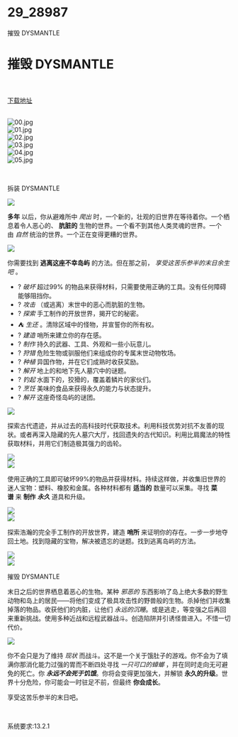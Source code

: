# 29_28987
摧毁 DYSMANTLE
# 摧毁 DYSMANTLE
 <br/></br>
[下载地址](https://www.switch520.cc/article/28987 "下载地址")
<br/></br>

<p><img title="00.jpg" src="https://www.switch520.cc/muke_img/2022_04_01_41fe4be450cb8.jpg" alt="00.jpg"><br>
<img title="01.jpg" src="https://www.switch520.cc/muke_img/2022_04_01_794d856740f0e.jpg" alt="01.jpg"><br>
<img title="02.jpg" src="https://www.switch520.cc/muke_img/2022_04_01_1182286109186.jpg" alt="02.jpg"><br>
<img title="03.jpg" src="https://www.switch520.cc/muke_img/2022_04_01_0f91007db80c8.jpg" alt="03.jpg"><br>
<img title="04.jpg" src="https://www.switch520.cc/muke_img/2022_04_01_569f43552cf1e.jpg" alt="04.jpg"><br>
<img title="05.jpg" src="https://www.switch520.cc/muke_img/2022_04_01_f12a9ee27eaec.jpg" alt="05.jpg"></p>
<p>&nbsp;</p>
<p>拆装 DYSMANTLE</p>
<p><img src="https://cdn.akamai.steamstatic.com/steam/apps/846770/extras/caption-apocalypse-zh-CN.gif?t=1643980173"></p>
<p><strong>多年</strong>&nbsp;以后，你从避难所中&nbsp;<i>爬出</i>&nbsp;时，一个新的，壮观的旧世界在等待着你。一个栖息着令人恶心的、&nbsp;<strong>肮脏的</strong>&nbsp;生物的世界。一个看不到其他人类灵魂的世界。一个由&nbsp;<i>自然</i>&nbsp;统治的世界。一个正在变得更糟的世界。</p>
<p><img src="https://cdn.akamai.steamstatic.com/steam/apps/846770/extras/camp-wolves.jpg?t=1643980173"></p>
<p>你需要找到&nbsp;<strong>逃离这座不幸岛屿</strong>&nbsp;的方法。但在那之前，&nbsp;<i>享受这苦乐参半的末日余生吧</i>&nbsp;。</p>
<ul class="bb_ul">
<li>?&nbsp;<i>破坏</i>&nbsp;超过99% 的物品来获得材料，只需要使用正确的工具。没有任何障碍能够阻挡你。</li>
<li>?&nbsp;<i>攻击</i>&nbsp;（或逃离）末世中的恶心而肮脏的生物。</li>
<li>?&nbsp;<i>探索</i>&nbsp;手工制作的开放世界，揭开它的秘密。</li>
<li>⛺&nbsp;<i>生还</i>&nbsp;。清除区域中的怪物，并宣誓你的所有权。</li>
<li>?&nbsp;<i>建造</i>&nbsp;哨所来建立你的存在感。</li>
<li>?&nbsp;<i>制作</i>&nbsp;持久的武器、工具、外观和一些小玩意儿。</li>
<li>?&nbsp;<i>狩猎</i>&nbsp;危险生物或驯服他们来组成你的专属末世动物牧场。</li>
<li>?&nbsp;<i>种植</i>&nbsp;异国作物，并在它们成熟时收获奖励。</li>
<li>?&nbsp;<i>解开</i>&nbsp;地上的和地下先人墓穴中的谜题。</li>
<li>?&nbsp;<i>钓起</i>&nbsp;水面下的，狡猾的，覆盖着鳞片的家伙们。</li>
<li>?&nbsp;<i>烹饪</i>&nbsp;美味的食品来获得永久的能力与状态提升。</li>
<li>?&nbsp;<i>解开</i>&nbsp;这座奇怪岛屿的谜团。</li>
</ul>
<p><img src="https://cdn.akamai.steamstatic.com/steam/apps/846770/extras/caption-activities-zh-CN.gif?t=1643980173"></p>
<p>探索古代遗迹，并从过去的高科技时代获取技术。利用科技优势对抗不友善的现状。或者再深入隐藏的先人墓穴大厅，找回遗失的古代知识。利用比肩魔法的特性获取材料，并用它们制造极其强力的齿轮。</p>
<p><img src="https://cdn.akamai.steamstatic.com/steam/apps/846770/extras/caption-craft-gear-up-zh-CN.png?t=1643980173"><br>
<img src="https://cdn.akamai.steamstatic.com/steam/apps/846770/extras/image-inventory.jpg?t=1643980173"></p>
<p>使用正确的工具即可破坏99%的物品并获得材料。持续这样做，并收集旧世界的迷人宝物：塑料、橡胶和金属。各种材料都有&nbsp;<strong>适当的</strong>&nbsp;数量可以采集。寻找&nbsp;<strong>菜谱</strong>&nbsp;来&nbsp;<strong>制作</strong>&nbsp;<strong><i>永久</i></strong>&nbsp;道具和升级。</p>
<p><img src="https://cdn.akamai.steamstatic.com/steam/apps/846770/extras/caption-explore-the-world-zh-CN.png?t=1643980173"><br>
<img src="https://cdn.akamai.steamstatic.com/steam/apps/846770/extras/image-open-world.jpg?t=1643980173"></p>
<p>探索浩瀚的完全手工制作的开放世界，建造&nbsp;<strong>哨所</strong>&nbsp;来证明你的存在。一步一步地夺回土地。找到隐藏的宝物，解决被遗忘的谜题。找到逃离岛屿的方法。</p>
<p><img src="https://cdn.akamai.steamstatic.com/steam/apps/846770/extras/caption-fight-or-flight-zh-CN.png?t=1643980173"><br>
<img src="https://cdn.akamai.steamstatic.com/steam/apps/846770/extras/image-monsters.jpg?t=1643980173"></p>
<p>摧毁 DYSMANTLE</p>
<p>末日之后的世界栖息着恶心的生物。某种&nbsp;<i>邪恶的</i>&nbsp;东西影响了岛上绝大多数的野生动物和岛上的居民——将他们变成了极具攻击性的野兽般的生物。杀掉他们并收集掉落的物品。收获他们的内脏，让他们&nbsp;<i>永远的沉睡</i>。或是逃走，等变强之后再回来重新挑战。使用多种近战和远程武器战斗。创造陷阱并引诱怪兽进入。不惜一切代价。</p>
<p><img src="https://cdn.akamai.steamstatic.com/steam/apps/846770/extras/caption-thrive-zh-CN.png?t=1643980173"></p>
<p>你不会只是为了维持&nbsp;<i>现状</i>&nbsp;而战斗。这不是一个关于饿肚子的游戏。你不会为了填满你那消化能力过强的胃而不断四处寻找&nbsp;<i>一只可口的蟑螂</i>&nbsp;，并在同时走向无可避免的死亡。你&nbsp;<i><strong>永远不会死于饥饿</strong></i>。你将会变得更加强大，并解锁&nbsp;<strong>永久的升级</strong>。世界十分危险，你可能会一时驻足不前，但最终&nbsp;<strong>你会成长</strong>。</p>
<p>享受这苦乐参半的末日吧。</p>
<p>&nbsp;</p>
<p>系统要求:13.2.1</p>



